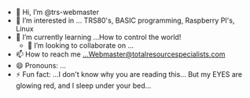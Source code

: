- 👋 Hi, I’m @trs-webmaster
- 👀 I’m interested in ... TRS80's, BASIC programming, Raspberry PI's, Linux
- 🌱 I’m currently learning ...How to control the world!
  - 💞️ I’m looking to collaborate on ...
- 📫 How to reach me ...Webmaster@totalresourcespecialists.com
- 😄 Pronouns: ...
- ⚡ Fun fact: ...I don't know why you are reading this... But my EYES are glowing red, and I sleep under your bed...
<!---
trs-webmaster/trs-webmaster is a ✨ special ✨ repository because its `README.md` (this file) appears on your GitHub profile.
You can click the Preview link to take a look at your changes.
--->

